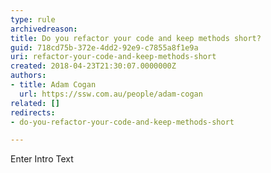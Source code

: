 ```yaml
---
type: rule
archivedreason: 
title: Do you refactor your code and keep methods short?
guid: 718cd75b-372e-4dd2-92e9-c7855a8f1e9a
uri: refactor-your-code-and-keep-methods-short
created: 2018-04-23T21:30:07.0000000Z
authors:
- title: Adam Cogan
  url: https://ssw.com.au/people/adam-cogan
related: []
redirects:
- do-you-refactor-your-code-and-keep-methods-short

---
```



Enter Intro Text
<br><excerpt class='endintro'></excerpt><br>



